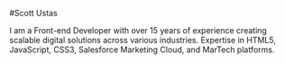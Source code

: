 #Scott Ustas

I am a Front-end Developer with over 15 years of experience creating scalable digital solutions across various industries. Expertise in HTML5, JavaScript, CSS3, Salesforce Marketing Cloud, and MarTech platforms.

<!--
**scottustas/scottustas** is a ✨ _special_ ✨ repository because its `README.md` (this file) appears on your GitHub profile.

Here are some ideas to get you started:

- 🔭 I’m currently working on ...
- 🌱 I’m currently learning ...
- 👯 I’m looking to collaborate on ...
- 🤔 I’m looking for help with ...
- 💬 Ask me about ...
- 📫 How to reach me: ...
- 😄 Pronouns: ...
- ⚡ Fun fact: ...
-->
